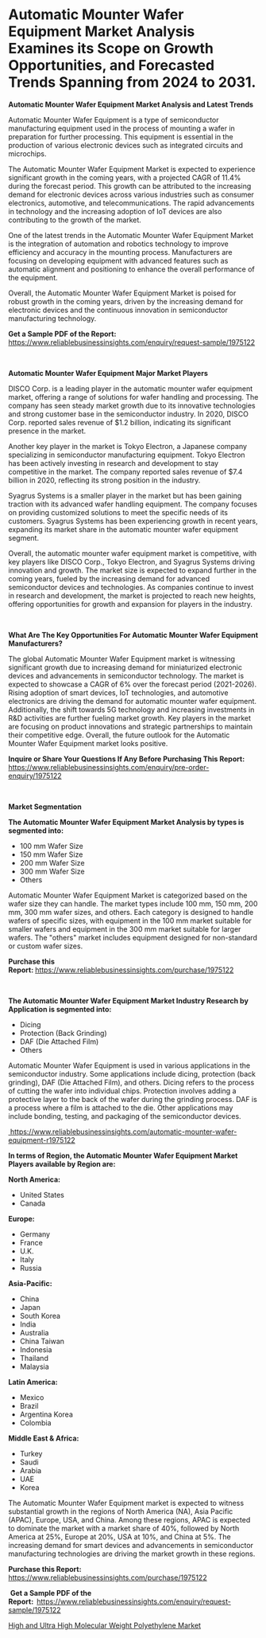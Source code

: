 <p><h1>Automatic Mounter Wafer Equipment Market Analysis Examines its Scope on Growth Opportunities, and Forecasted Trends Spanning from 2024 to 2031.</h1></p><p><strong>Automatic Mounter Wafer Equipment Market Analysis and Latest Trends</strong></p>
<p><p>Automatic Mounter Wafer Equipment is a type of semiconductor manufacturing equipment used in the process of mounting a wafer in preparation for further processing. This equipment is essential in the production of various electronic devices such as integrated circuits and microchips.</p><p>The Automatic Mounter Wafer Equipment Market is expected to experience significant growth in the coming years, with a projected CAGR of 11.4% during the forecast period. This growth can be attributed to the increasing demand for electronic devices across various industries such as consumer electronics, automotive, and telecommunications. The rapid advancements in technology and the increasing adoption of IoT devices are also contributing to the growth of the market.</p><p>One of the latest trends in the Automatic Mounter Wafer Equipment Market is the integration of automation and robotics technology to improve efficiency and accuracy in the mounting process. Manufacturers are focusing on developing equipment with advanced features such as automatic alignment and positioning to enhance the overall performance of the equipment.</p><p>Overall, the Automatic Mounter Wafer Equipment Market is poised for robust growth in the coming years, driven by the increasing demand for electronic devices and the continuous innovation in semiconductor manufacturing technology.</p></p>
<p><strong>Get a Sample PDF of the Report:&nbsp;</strong> <a href="https://www.reliablebusinessinsights.com/enquiry/request-sample/1975122">https://www.reliablebusinessinsights.com/enquiry/request-sample/1975122</a></p>
<p>&nbsp;</p>
<p><strong>Automatic Mounter Wafer Equipment Major Market Players</strong></p>
<p><p>DISCO Corp. is a leading player in the automatic mounter wafer equipment market, offering a range of solutions for wafer handling and processing. The company has seen steady market growth due to its innovative technologies and strong customer base in the semiconductor industry. In 2020, DISCO Corp. reported sales revenue of $1.2 billion, indicating its significant presence in the market.</p><p>Another key player in the market is Tokyo Electron, a Japanese company specializing in semiconductor manufacturing equipment. Tokyo Electron has been actively investing in research and development to stay competitive in the market. The company reported sales revenue of $7.4 billion in 2020, reflecting its strong position in the industry.</p><p>Syagrus Systems is a smaller player in the market but has been gaining traction with its advanced wafer handling equipment. The company focuses on providing customized solutions to meet the specific needs of its customers. Syagrus Systems has been experiencing growth in recent years, expanding its market share in the automatic mounter wafer equipment segment.</p><p>Overall, the automatic mounter wafer equipment market is competitive, with key players like DISCO Corp., Tokyo Electron, and Syagrus Systems driving innovation and growth. The market size is expected to expand further in the coming years, fueled by the increasing demand for advanced semiconductor devices and technologies. As companies continue to invest in research and development, the market is projected to reach new heights, offering opportunities for growth and expansion for players in the industry.</p></p>
<p>&nbsp;</p>
<p><strong>What Are The Key Opportunities For Automatic Mounter Wafer Equipment Manufacturers?</strong></p>
<p><p>The global Automatic Mounter Wafer Equipment market is witnessing significant growth due to increasing demand for miniaturized electronic devices and advancements in semiconductor technology. The market is expected to showcase a CAGR of 6% over the forecast period (2021-2026). Rising adoption of smart devices, IoT technologies, and automotive electronics are driving the demand for automatic mounter wafer equipment. Additionally, the shift towards 5G technology and increasing investments in R&D activities are further fueling market growth. Key players in the market are focusing on product innovations and strategic partnerships to maintain their competitive edge. Overall, the future outlook for the Automatic Mounter Wafer Equipment market looks positive.</p></p>
<p><strong>Inquire or Share Your Questions If Any Before Purchasing This Report:</strong> <a href="https://www.reliablebusinessinsights.com/enquiry/pre-order-enquiry/1975122">https://www.reliablebusinessinsights.com/enquiry/pre-order-enquiry/1975122</a></p>
<p>&nbsp;</p>
<p><strong>Market Segmentation</strong></p>
<p><strong>The Automatic Mounter Wafer Equipment Market Analysis by types is segmented into:</strong></p>
<p><ul><li>100 mm Wafer Size</li><li>150 mm Wafer Size</li><li>200 mm Wafer Size</li><li>300 mm Wafer Size</li><li>Others</li></ul></p>
<p><p>Automatic Mounter Wafer Equipment Market is categorized based on the wafer size they can handle. The market types include 100 mm, 150 mm, 200 mm, 300 mm wafer sizes, and others. Each category is designed to handle wafers of specific sizes, with equipment in the 100 mm market suitable for smaller wafers and equipment in the 300 mm market suitable for larger wafers. The "others" market includes equipment designed for non-standard or custom wafer sizes.</p></p>
<p><strong>Purchase this Report:&nbsp;</strong><a href="https://www.reliablebusinessinsights.com/purchase/1975122">https://www.reliablebusinessinsights.com/purchase/1975122</a></p>
<p>&nbsp;</p>
<p><strong>The Automatic Mounter Wafer Equipment Market Industry Research by Application is segmented into:</strong></p>
<p><ul><li>Dicing</li><li>Protection (Back Grinding)</li><li>DAF (Die Attached Film)</li><li>Others</li></ul></p>
<p><p>Automatic Mounter Wafer Equipment is used in various applications in the semiconductor industry. Some applications include dicing, protection (back grinding), DAF (Die Attached Film), and others. Dicing refers to the process of cutting the wafer into individual chips. Protection involves adding a protective layer to the back of the wafer during the grinding process. DAF is a process where a film is attached to the die. Other applications may include bonding, testing, and packaging of the semiconductor devices.</p></p>
<p><a href="https://www.reliablebusinessinsights.com/automatic-mounter-wafer-equipment-r1975122">&nbsp;https://www.reliablebusinessinsights.com/automatic-mounter-wafer-equipment-r1975122</a></p>
<p><strong>In terms of Region, the Automatic Mounter Wafer Equipment Market Players available by Region are:</strong></p>
<p>
    <p> <strong> North America: </strong>
        <ul>
            <li>United States</li>
            <li>Canada</li>
        </ul>
        </p> 
    <p> <strong> Europe: </strong>
        <ul>
            <li>Germany</li>
            <li>France</li>
            <li>U.K.</li>
            <li>Italy</li>
            <li>Russia</li>
        </ul>
        </p> 
    <p> <strong> Asia-Pacific: </strong>
        <ul>
            <li>China</li>
            <li>Japan</li>
            <li>South Korea</li>
            <li>India</li>
            <li>Australia</li>
            <li>China Taiwan</li>
            <li>Indonesia</li>
            <li>Thailand</li>
            <li>Malaysia</li>
        </ul>
        </p> 
    <p> <strong> Latin America: </strong>
        <ul>
            <li>Mexico</li>
            <li>Brazil</li>
            <li>Argentina Korea</li>
            <li>Colombia</li>
        </ul>
        </p> 
    <p> <strong> Middle East & Africa: </strong>
        <ul>
            <li>Turkey</li>
            <li>Saudi</li>
            <li>Arabia</li>
            <li>UAE</li>
            <li>Korea</li>
        </ul>
    </p>
    </p>
<p><p>The Automatic Mounter Wafer Equipment market is expected to witness substantial growth in the regions of North America (NA), Asia Pacific (APAC), Europe, USA, and China. Among these regions, APAC is expected to dominate the market with a market share of 40%, followed by North America at 25%, Europe at 20%, USA at 10%, and China at 5%. The increasing demand for smart devices and advancements in semiconductor manufacturing technologies are driving the market growth in these regions.</p></p>
<p><strong>Purchase this Report: </strong><a href="https://www.reliablebusinessinsights.com/purchase/1975122">https://www.reliablebusinessinsights.com/purchase/1975122</a></p>
<p>&nbsp;<strong>Get a Sample PDF of the Report:&nbsp;&nbsp;</strong><a href="https://www.reliablebusinessinsights.com/enquiry/request-sample/1975122">https://www.reliablebusinessinsights.com/enquiry/request-sample/1975122</a></p>
<p><strong></strong></p>
<p><p><a href="https://github.com/marthawweekle/Market-Research-Report-List-1/blob/main/high-and-ultra-high-molecular-weight-polyethylene-market.md">High and Ultra High Molecular Weight Polyethylene Market</a></p></p>